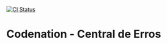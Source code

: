 [![CI Status](https://github.com/jefersonalmeida/api-codenation-error-center/workflows/CI/badge.svg)](https://github.com/jefersonalmeida/api-codenation-error-center)

# Codenation - Central de Erros